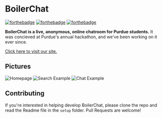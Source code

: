 # BoilerChat 
[![forthebadge](http://forthebadge.com/images/badges/made-with-crayons.svg)](http://forthebadge.com) [![forthebadge](http://forthebadge.com/images/badges/built-with-love.svg)](http://forthebadge.com) [![forthebadge](http://forthebadge.com/images/badges/gluten-free.svg)](http://forthebadge.com) 


**BoilerChat is a live, anonymous, online chatroom for Purdue students.** It was concieved at Purdue's annual hackathon, and we've been working on it ever since. 

[Click here to visit our site.](https://www.boilerchat.com)


## Pictures

![Homepage](https://i.imgur.com/w3e4vQc.png)
![Search Example](https://i.imgur.com/L71zYsj.png)
![Chat Example](https://i.imgur.com/qY9Avfl.png)


## Contributing

If you're interested in helping develop BoilerChat, please clone the repo and read the Readme file in the `setup` folder. Pull Requests are welcome!
